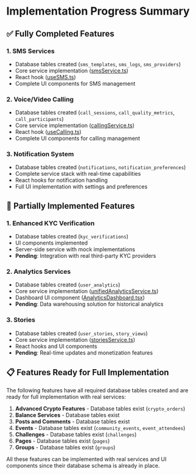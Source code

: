 # Implementation Progress Summary

## ✅ Fully Completed Features

### 1. SMS Services
- Database tables created (`sms_templates`, `sms_logs`, `sms_providers`)
- Core service implementation ([smsService.ts](file:///C:/Users/HP/.qoder/frontend-eloity-unified-ecosys-2/src/services/smsService.ts))
- React hook ([useSMS.ts](file:///C:/Users/HP/.qoder/frontend-eloity-unified-ecosys-2/src/hooks/useSMS.ts))
- Complete UI components for SMS management

### 2. Voice/Video Calling
- Database tables created (`call_sessions`, `call_quality_metrics`, `call_participants`)
- Core service implementation ([callingService.ts](file:///C:/Users/HP/.qoder/frontend-eloity-unified-ecosys-2/src/services/callingService.ts))
- React hook ([useCalling.ts](file:///C:/Users/HP/.qoder/frontend-eloity-unified-ecosys-2/src/hooks/useCalling.ts))
- Complete UI components for calling management

### 3. Notification System
- Database tables created (`notifications`, `notification_preferences`)
- Complete service stack with real-time capabilities
- React hooks for notification handling
- Full UI implementation with settings and preferences

## 🔄 Partially Implemented Features

### 1. Enhanced KYC Verification
- Database tables created (`kyc_verifications`)
- UI components implemented
- Server-side service with mock implementations
- **Pending**: Integration with real third-party KYC providers

### 2. Analytics Services
- Database tables created (`user_analytics`)
- Core service implementation ([unifiedAnalyticsService.ts](file:///C:/Users/HP/.qoder/frontend-eloity-unified-ecosys-2/src/services/unifiedAnalyticsService.ts))
- Dashboard UI component ([AnalyticsDashboard.tsx](file:///C:/Users/HP/.qoder/frontend-eloity-unified-ecosys-2/src/components/analytics/AnalyticsDashboard.tsx))
- **Pending**: Data warehousing solution for historical analytics

### 3. Stories
- Database tables created (`user_stories`, `story_views`)
- Core service implementation ([storiesService.ts](file:///C:/Users/HP/.qoder/frontend-eloity-unified-ecosys-2/src/services/storiesService.ts))
- React hooks and UI components
- **Pending**: Real-time updates and monetization features

## 📋 Features Ready for Full Implementation

The following features have all required database tables created and are ready for full implementation with real services:

1. **Advanced Crypto Features** - Database tables exist (`crypto_orders`)
2. **Balance Services** - Database tables exist
3. **Posts and Comments** - Database tables exist
4. **Events** - Database tables exist (`community_events`, `event_attendees`)
5. **Challenges** - Database tables exist (`challenges`)
6. **Pages** - Database tables exist (`pages`)
7. **Groups** - Database tables exist (`groups`)

All these features can be implemented with real services and UI components since their database schema is already in place.